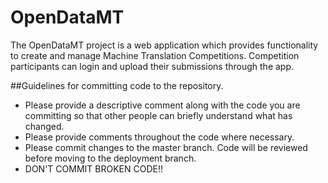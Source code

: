 OpenDataMT
=========

The OpenDataMT project is a web application which provides functionality to create and manage Machine Translation Competitions. Competition participants can login and upload their submissions through the app.

##Guidelines for committing code to the repository.
- Please provide a descriptive comment along with the code you are committing so that other people can briefly understand what has changed.
- Please provide comments throughout the code where necessary. 
- Please commit changes to the master branch. Code will be reviewed before moving to the deployment branch.
- DON'T COMMIT BROKEN CODE!!